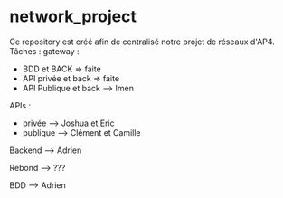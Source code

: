 # network_project

Ce repository est créé afin de centralisé notre projet de réseaux d'AP4.
Tâches :
  gateway : 
  * BDD et BACK => faite
  * API privée et back => faite
  * API Publique et back --> Imen

  APIs : 
  * privée --> Joshua et Eric
  * publique --> Clément et Camille

  Backend --> Adrien

  Rebond --> ???

  BDD --> Adrien 
